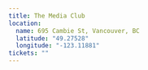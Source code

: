 ```yaml
---
title: The Media Club
location:
  name: 695 Cambie St, Vancouver, BC
  latitude: "49.27528"
  longitude: "-123.11881"
tickets: ""
---
```


